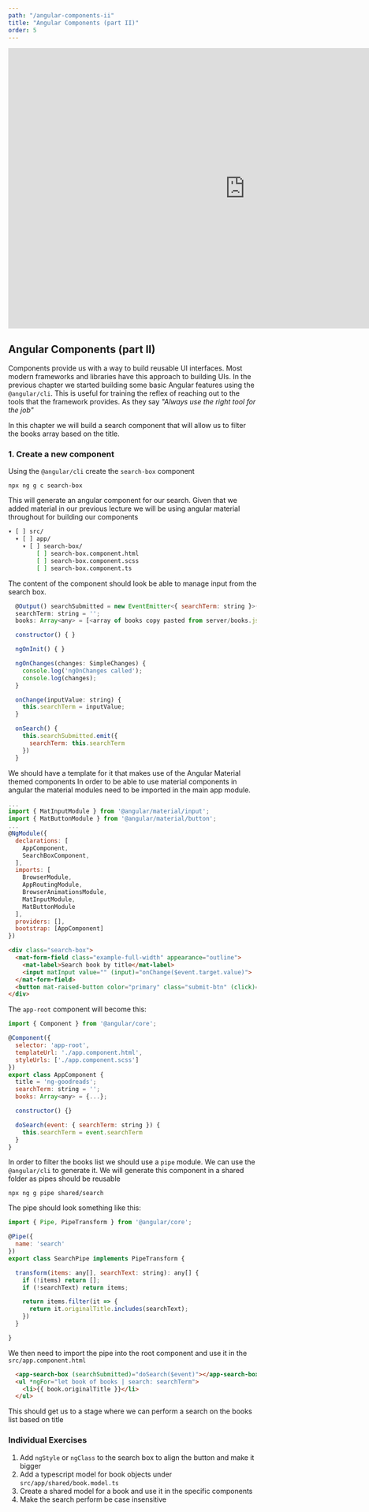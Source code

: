 ```yaml
---
path: "/angular-components-ii"
title: "Angular Components (part II)"
order: 5
---
```


<iframe src="https://docs.google.com/presentation/d/1LsQ5ePWNPFR6nvXh4VhqYpUPMUkaQC0wMwEo0Pyl1no/embed?start=false&loop=false&delayms=30000" frameborder="0" width="960" height="569" allowfullscreen="true" mozallowfullscreen="true" webkitallowfullscreen="true"></iframe>

## Angular Components (part II)

Components provide us with a way to build reusable UI interfaces. Most modern frameworks and libraries have 
this approach to building UIs.
In the previous chapter we started building some basic Angular features using the `@angular/cli`. This is useful 
for training the reflex of reaching out to the tools that the framework provides. As they say _"Always use the right tool for the job"_

In this chapter we will build a search component that will allow us to filter the books array based on the 
title.

### 1. Create a new component

Using the `@angular/cli` create the `search-box` component

`npx ng g c search-box`

This will generate an angular component for our search. Given that we added material in our previous 
lecture we will be using angular material throughout for building our components
```bash
▾ [ ] src/
  ▾ [ ] app/
    ▾ [ ] search-box/
        [ ] search-box.component.html
        [ ] search-box.component.scss
        [ ] search-box.component.ts
```

The content of the component should look be able to manage input from the search box.
```javascript
  @Output() searchSubmitted = new EventEmitter<{ searchTerm: string }>()
  searchTerm: string = '';
  books: Array<any> = [<array of books copy pasted from server/books.json>]

  constructor() { }

  ngOnInit() { }

  ngOnChanges(changes: SimpleChanges) {
    console.log('ngOnChanges called');
    console.log(changes);
  }

  onChange(inputValue: string) {
    this.searchTerm = inputValue;
  }

  onSearch() {
    this.searchSubmitted.emit({
      searchTerm: this.searchTerm
    })
  }
```

We should have a template for it that makes use of the Angular Material themed components
In order to be able to use material components in angular the material modules need to be imported in the 
main app module.
```javascript
...
import { MatInputModule } from '@angular/material/input';
import { MatButtonModule } from '@angular/material/button';
...
@NgModule({
  declarations: [
    AppComponent,
    SearchBoxComponent,
  ],
  imports: [
    BrowserModule,
    AppRoutingModule,
    BrowserAnimationsModule,
    MatInputModule,
    MatButtonModule
  ],
  providers: [],
  bootstrap: [AppComponent]
})
```

```html
<div class="search-box">
  <mat-form-field class="example-full-width" appearance="outline">
    <mat-label>Search book by title</mat-label>
    <input matInput value="" (input)="onChange($event.target.value)">
  </mat-form-field>
  <button mat-raised-button color="primary" class="submit-btn" (click)="onSearch()">Search</button>
</div>
```

The `app-root` component will become this:
```javascript
import { Component } from '@angular/core';

@Component({
  selector: 'app-root',
  templateUrl: './app.component.html',
  styleUrls: ['./app.component.scss']
})
export class AppComponent {
  title = 'ng-goodreads';
  searchTerm: string = '';
  books: Array<any> = {...};

  constructor() {}

  doSearch(event: { searchTerm: string }) {
    this.searchTerm = event.searchTerm
  }
}
```

In order to filter the books list we should use a `pipe` module. We can use the `@angular/cli` to generate it.
We will generate this component in a shared folder as pipes should be reusable

`npx ng g pipe shared/search`

The pipe should look something like this:
```javascript
import { Pipe, PipeTransform } from '@angular/core';

@Pipe({
  name: 'search'
})
export class SearchPipe implements PipeTransform {

  transform(items: any[], searchText: string): any[] {
    if (!items) return [];
    if (!searchText) return items;

    return items.filter(it => {
      return it.originalTitle.includes(searchText);
    })
  }

}
```

We then need to import the pipe into the root component and use it in the `src/app.component.html`

```html
  <app-search-box (searchSubmitted)="doSearch($event)"></app-search-box>
  <ul *ngFor="let book of books | search: searchTerm">
    <li>{{ book.originalTitle }}</li>
  </ul>
```

This should get us to a stage where we can perform a search on the books list based on title


### Individual Exercises

1) Add `ngStyle` or `ngClass` to the search box to align the button and make it bigger
2) Add a typescript model for book objects under `src/app/shared/book.model.ts`
3) Create a shared model for a book and use it in the specific components
4) Make the search perform be case insensitive

